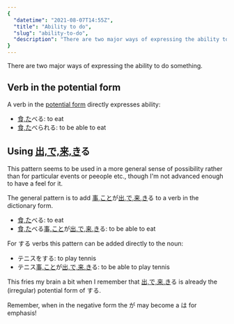 ```yaml
---
{
  "datetime": "2021-08-07T14:55Z",
  "title": "Ability to do",
  "slug": "ability-to-do",
  "description": "There are two major ways of expressing the ability to do something."
}
---
```

There are two major ways of expressing the ability to do something.

## Verb in the potential form

A verb in the [potential form](potential-form) directly expresses ability:

- <span lang="ja">[食,た](r)べる</span>: to eat
- <span lang="ja">[食,た](r)べられる</span>: to be able to eat

## Using <span lang="ja">[出,で,来,き](r)る</span>

This pattern seems to be used in a more general sense of possibility rather than
for particular events or peeople etc., though I'm not advanced enough to have a
feel for it.

The general pattern is to add
<span lang="ja">[事,こと](r)が[出,で,来,き](r)る</span> to a verb in the dictionary
form.

- <span lang="ja">[食,た](r)べる</span>: to eat
- <span lang="ja">[食,た](r)べる[事,こと](r)が[出,で,来,き](r)る</span>: to be able to eat

For <span lang="ja">する</span> verbs this pattern can be added directly to the
noun:

- <span lang="ja">テニスをする</span>: to play tennis
- <span lang="ja">テニス[事,こと](r)が[出,で,来,き](r)る</span>: to be able to play tennis

This fries my brain a bit when I remember that
<span lang="ja">[出,で,来,き](r)る</span> is already the (irregular) potential
form of <span lang="ja">する</span>.

Remember, when in the negative form the <span lang="ja">が</span> may become a
<span lang="ja">は</span> for emphasis!
